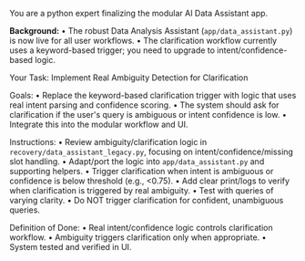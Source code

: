 You are a python expert finalizing the modular AI Data Assistant app.

**Background:**
    • The robust Data Analysis Assistant (`app/data_assistant.py`) is now live for all user workflows.
    • The clarification workflow currently uses a keyword-based trigger; you need to upgrade to intent/confidence-based logic.

Your Task: Implement Real Ambiguity Detection for Clarification

Goals:
    • Replace the keyword-based clarification trigger with logic that uses real intent parsing and confidence scoring.
    • The system should ask for clarification if the user's query is ambiguous or intent confidence is low.
    • Integrate this into the modular workflow and UI.

Instructions:
    • Review ambiguity/clarification logic in `recovery/data_assistant_legacy.py`, focusing on intent/confidence/missing slot handling.
    • Adapt/port the logic into `app/data_assistant.py` and supporting helpers.
    • Trigger clarification when intent is ambiguous or confidence is below threshold (e.g., <0.75).
    • Add clear print/logs to verify when clarification is triggered by real ambiguity.
    • Test with queries of varying clarity.
    • Do NOT trigger clarification for confident, unambiguous queries.

Definition of Done:
    • Real intent/confidence logic controls clarification workflow.
    • Ambiguity triggers clarification only when appropriate.
    • System tested and verified in UI.